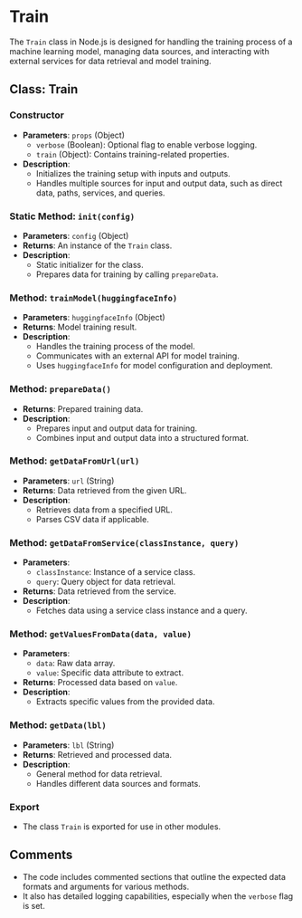 # Train

The `Train` class in Node.js is designed for handling the training process of a machine learning model, managing data sources, and interacting with external services for data retrieval and model training.

## Class: Train

### Constructor
- **Parameters**: `props` (Object)
  - `verbose` (Boolean): Optional flag to enable verbose logging.
  - `train` (Object): Contains training-related properties.
- **Description**: 
  - Initializes the training setup with inputs and outputs.
  - Handles multiple sources for input and output data, such as direct data, paths, services, and queries.

### Static Method: `init(config)`
- **Parameters**: `config` (Object)
- **Returns**: An instance of the `Train` class.
- **Description**: 
  - Static initializer for the class.
  - Prepares data for training by calling `prepareData`.

### Method: `trainModel(huggingfaceInfo)`
- **Parameters**: `huggingfaceInfo` (Object)
- **Returns**: Model training result.
- **Description**: 
  - Handles the training process of the model.
  - Communicates with an external API for model training.
  - Uses `huggingfaceInfo` for model configuration and deployment.

### Method: `prepareData()`
- **Returns**: Prepared training data.
- **Description**: 
  - Prepares input and output data for training.
  - Combines input and output data into a structured format.

### Method: `getDataFromUrl(url)`
- **Parameters**: `url` (String)
- **Returns**: Data retrieved from the given URL.
- **Description**: 
  - Retrieves data from a specified URL.
  - Parses CSV data if applicable.

### Method: `getDataFromService(classInstance, query)`
- **Parameters**: 
  - `classInstance`: Instance of a service class.
  - `query`: Query object for data retrieval.
- **Returns**: Data retrieved from the service.
- **Description**: 
  - Fetches data using a service class instance and a query.

### Method: `getValuesFromData(data, value)`
- **Parameters**: 
  - `data`: Raw data array.
  - `value`: Specific data attribute to extract.
- **Returns**: Processed data based on `value`.
- **Description**: 
  - Extracts specific values from the provided data.

### Method: `getData(lbl)`
- **Parameters**: `lbl` (String)
- **Returns**: Retrieved and processed data.
- **Description**: 
  - General method for data retrieval.
  - Handles different data sources and formats.

### Export
- The class `Train` is exported for use in other modules.

## Comments
- The code includes commented sections that outline the expected data formats and arguments for various methods.
- It also has detailed logging capabilities, especially when the `verbose` flag is set.
